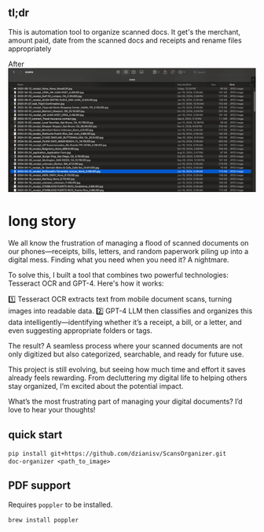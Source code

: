 ## tl;dr

This is automation tool to organize scanned docs. It get's the merchant, amount paid, date from the scanned docs and receipts and rename files appropriately 


After
![](./doc/demo1.webp)

# long story

We all know the frustration of managing a flood of scanned documents on our phones—receipts, bills, letters, and random paperwork piling up into a digital mess. Finding what you need when you need it? A nightmare.

To solve this, I built a tool that combines two powerful technologies: Tesseract OCR and GPT-4. Here's how it works:

1️⃣ Tesseract OCR extracts text from mobile document scans, turning images into readable data.
2️⃣ GPT-4 LLM then classifies and organizes this data intelligently—identifying whether it’s a receipt, a bill, or a letter, and even suggesting appropriate folders or tags.

The result? A seamless process where your scanned documents are not only digitized but also categorized, searchable, and ready for future use.

This project is still evolving, but seeing how much time and effort it saves already feels rewarding. From decluttering my digital life to helping others stay organized, I’m excited about the potential impact.

What’s the most frustrating part of managing your digital documents? I’d love to hear your thoughts!

## quick start

```shell
pip install git+https://github.com/dzianisv/ScansOrganizer.git
doc-organizer <path_to_image>
```


## PDF support

Requires `poppler` to be installed.

```shell
brew install poppler
````